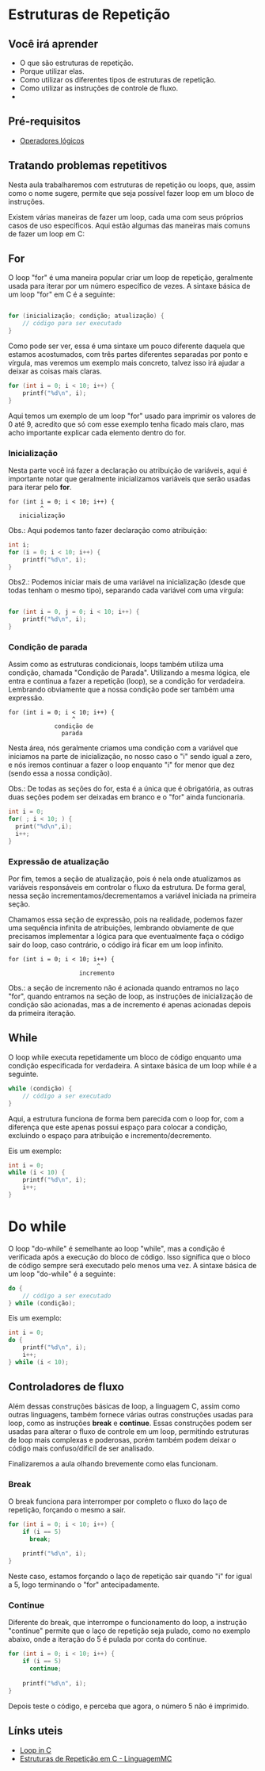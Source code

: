 # Estruturas de Repetição

## Você irá aprender

- O que são estruturas de repetição.
- Porque utilizar elas.
- Como utilizar os diferentes tipos de estruturas de repetição.
- Como utilizar as instruções de controle de fluxo.
- 
## Pré-requisitos

- [Operadores lógicos](7-Operadores-logicos.md)

## Tratando problemas repetitivos

Nesta aula trabalharemos com estruturas de repetição ou loops, que, assim como o nome sugere, permite que seja possível fazer loop em um bloco de instruções.

Existem várias maneiras de fazer um loop, cada uma com seus próprios casos de uso específicos. Aqui estão algumas das maneiras mais comuns de fazer um loop em C:

## For

O loop "for" é uma maneira popular criar um loop de repetição, geralmente usada para iterar por um número específico de vezes. A sintaxe básica de um loop "for" em C é a seguinte:

```c

for (inicialização; condição; atualização) {
    // código para ser executado
}
``` 

Como pode ser ver, essa é uma sintaxe um pouco diferente daquela que estamos acostumados, com três partes diferentes separadas por ponto e vírgula, mas veremos um exemplo mais concreto, talvez isso irá ajudar a deixar as coisas mais claras.

```c
for (int i = 0; i < 10; i++) {
    printf("%d\n", i);
}
``` 

Aqui temos um exemplo de um loop "for" usado para imprimir os valores de 0 até 9, acredito que só com esse exemplo tenha ficado mais claro, mas acho importante explicar cada elemento dentro do for.

### Inicialização

Nesta parte você irá fazer a declaração ou atribuição de variáveis, aqui é importante notar que geralmente inicializamos variáveis que serão usadas para iterar pelo **for**.

```
for (int i = 0; i < 10; i++) {
         ^
   inicialização
``` 

Obs.: Aqui podemos tanto fazer declaração como atribuição:

```c
int i;
for (i = 0; i < 10; i++) {
    printf("%d\n", i);
}
``` 

Obs2.: Podemos iniciar mais de uma variável na inicialização (desde que todas tenham o mesmo tipo), separando cada variável com uma vírgula:

```c

for (int i = 0, j = 0; i < 10; i++) {
    printf("%d\n", i);
}
``` 

### Condição de parada

Assim como as estruturas condicionais, loops também utiliza uma condição, chamada "Condição de Parada". Utilizando a mesma lógica, ele entra e continua a fazer a repetição (loop), se a condição for verdadeira. Lembrando obviamente que a nossa condição pode ser também uma expressão.

```
for (int i = 0; i < 10; i++) {
                  ^
             condição de
               parada
``` 

Nesta área, nós geralmente criamos uma condição com a variável que iniciamos na parte de inicialização, no nosso caso o "i" sendo igual a zero, e nós iremos continuar a fazer o loop enquanto "i" for menor que dez (sendo essa a nossa condição).

Obs.: De todas as seções do for, esta é a única que é obrigatória, as outras duas seções podem ser deixadas em branco e o "for" ainda funcionaria.

```c
int i = 0;
for( ; i < 10; ) {
  print("%d\n",i);
  i++;
}
``` 

### Expressão de atualização

Por fim, temos a seção de atualização, pois é nela onde atualizamos as variáveis responsáveis em controlar o fluxo da estrutura. De forma geral, nessa seção incrementamos/decrementamos a variável iniciada na primeira seção. 

Chamamos essa seção de expressão, pois na realidade, podemos fazer uma sequência infinita de atribuições, lembrando obviamente de que precisamos implementar a lógica para que eventualmente faça o código sair do loop, caso contrário, o código irá ficar em um loop infinito.

```
for (int i = 0; i < 10; i++) {
                         ^
                    incremento
``` 
Obs.: a seção de incremento não é acionada quando entramos no laço "for", quando entramos na seção de loop, as instruções de inicialização de condição são acionadas, mas a de incremento é apenas acionadas depois da primeira iteração.

## While

O loop while executa repetidamente um bloco de código enquanto uma condição especificada for verdadeira. A sintaxe básica de um loop while é a seguinte.

```c
while (condição) {
    // código a ser executado
}
```

Aqui, a estrutura funciona de forma bem parecida com o loop for, com a diferença que este apenas possui espaço para colocar a condição, excluindo o espaço para atribuição e incremento/decremento.

Eis um exemplo:

```c
int i = 0;
while (i < 10) {
    printf("%d\n", i);
    i++;
}
```

# Do while

O loop "do-while" é semelhante ao loop "while", mas a condição é verificada após a execução do bloco de código. Isso significa que o bloco de código sempre será executado pelo menos uma vez. A sintaxe básica de um loop "do-while" é a seguinte:

```c
do {
    // código a ser executado
} while (condição);
``` 

Eis um exemplo:

```c
int i = 0;
do {
    printf("%d\n", i);
    i++;
} while (i < 10);
``` 

## Controladores de fluxo

Além dessas construções básicas de loop, a linguagem C, assim como outras linguagens, também fornece várias outras construções usadas para loop, como as instruções **break** e **continue**. Essas construções podem ser usadas para alterar o fluxo de controle em um loop, permitindo estruturas de loop mais complexas e poderosas, porém também podem deixar o código mais confuso/dificíl de ser analisado.

Finalizaremos a aula olhando brevemente como elas funcionam.

### Break

O break funciona para interromper por completo o fluxo do laço de repetição, forçando o mesmo a sair.

```c
for (int i = 0; i < 10; i++) {
    if (i == 5)
      break;
      
    printf("%d\n", i);
}
```
Neste caso, estamos forçando o laço de repetição sair quando "i" for igual a 5, logo terminando o "for" antecipadamente.

### Continue

Diferente do break, que interrompe o funcionamento do loop, a instrução "continue" permite que o laço de repetição seja pulado, como no exemplo abaixo, onde a iteração do 5 é pulada por conta do continue.

```c
for (int i = 0; i < 10; i++) {
    if (i == 5)
      continue;
      
    printf("%d\n", i);
}
```

Depois teste o código, e perceba que agora, o número 5 não é imprimido.
## Línks uteis

- [Loop in C](https://www.programiz.com/c-programming/c-for-loop)
- [Estruturas de Repetição em C - LinguagemMC](http://linguagemc.com.br/a-estrutura-de-repeticao-for-em-c/)
